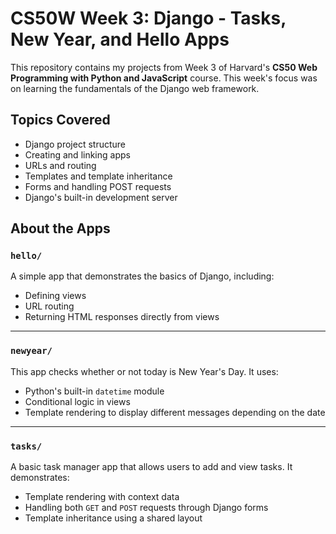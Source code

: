 # CS50W Week 3: Django - Tasks, New Year, and Hello Apps

This repository contains my projects from Week 3 of Harvard's **CS50 Web Programming with Python and JavaScript** course. This week's focus was on learning the fundamentals of the Django web framework.

## Topics Covered

- Django project structure
- Creating and linking apps
- URLs and routing
- Templates and template inheritance
- Forms and handling POST requests
- Django's built-in development server

## About the Apps

### `hello/`
A simple app that demonstrates the basics of Django, including:
- Defining views
- URL routing
- Returning HTML responses directly from views

---

### `newyear/`
This app checks whether or not today is New Year's Day. It uses:
- Python's built-in `datetime` module
- Conditional logic in views
- Template rendering to display different messages depending on the date

---

### `tasks/`
A basic task manager app that allows users to add and view tasks. It demonstrates:
- Template rendering with context data
- Handling both `GET` and `POST` requests through Django forms
- Template inheritance using a shared layout

